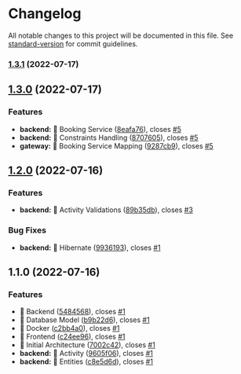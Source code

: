 # Changelog

All notable changes to this project will be documented in this file. See [standard-version](https://github.com/conventional-changelog/standard-version) for commit guidelines.

### [1.3.1](https://github.com/yonathan9669/glofox-test/compare/v1.3.0...v1.3.1) (2022-07-17)

## [1.3.0](https://github.com/yonathan9669/glofox-test/compare/v1.2.0...v1.3.0) (2022-07-17)


### Features

* **backend:** 👻 Booking Service ([8eafa76](https://github.com/yonathan9669/glofox-test/commit/8eafa765713701f7616f2436142f1b51add269db)), closes [#5](https://github.com/yonathan9669/glofox-test/issues/5)
* **backend:** 👻 Constraints Handling ([8707605](https://github.com/yonathan9669/glofox-test/commit/870760565942370d4ceb66c4decdd40da33f4f6e)), closes [#5](https://github.com/yonathan9669/glofox-test/issues/5)
* **gateway:** 👻 Booking Service Mapping ([9287cb9](https://github.com/yonathan9669/glofox-test/commit/9287cb9af10d69d490d431269cd215ef8e37520a)), closes [#5](https://github.com/yonathan9669/glofox-test/issues/5)

## [1.2.0](https://github.com/yonathan9669/glofox-test/compare/v1.1.0...v1.2.0) (2022-07-16)


### Features

* **backend:** 👻 Activity Validations ([89b35db](https://github.com/yonathan9669/glofox-test/commit/89b35db4eb1444e2e2ccd1d4a8d1d6563cbd350b)), closes [#3](https://github.com/yonathan9669/glofox-test/issues/3)


### Bug Fixes

* **backend:** 👻 Hibernate ([9936193](https://github.com/yonathan9669/glofox-test/commit/99361933f2513c5cd9b9c30aa70ea44ee0c9ab85)), closes [#1](https://github.com/yonathan9669/glofox-test/issues/1)

## 1.1.0 (2022-07-16)


### Features

* 👻 Backend ([5484568](https://github.com/yonathan9669/glofox-test/commit/5484568bbab962b9014c4dafd9b2e6cf39aed867)), closes [#1](https://github.com/yonathan9669/glofox-test/issues/1)
* 👻 Database Model ([b9b22d6](https://github.com/yonathan9669/glofox-test/commit/b9b22d6a42f9e3ff95c5ca6459eb9e33764e8189)), closes [#1](https://github.com/yonathan9669/glofox-test/issues/1)
* 👻 Docker ([c2bb4a0](https://github.com/yonathan9669/glofox-test/commit/c2bb4a0d2a34f6d11954407949ff679d0d687af8)), closes [#1](https://github.com/yonathan9669/glofox-test/issues/1)
* 👻 Frontend ([c24ee96](https://github.com/yonathan9669/glofox-test/commit/c24ee96cbf70bc0e352126c7752702a3152e0359)), closes [#1](https://github.com/yonathan9669/glofox-test/issues/1)
* 👻 Initial Architecture ([7002c42](https://github.com/yonathan9669/glofox-test/commit/7002c429c0287e2e61bce38cd420aa1906cbb984)), closes [#1](https://github.com/yonathan9669/glofox-test/issues/1)
* **backend:** 👻 Activity ([9605f06](https://github.com/yonathan9669/glofox-test/commit/9605f06b034ff81569d80d00de4036e3589bdc5e)), closes [#1](https://github.com/yonathan9669/glofox-test/issues/1)
* **backend:** 👻 Entities ([c8e5d6d](https://github.com/yonathan9669/glofox-test/commit/c8e5d6df4f3a45dc6e212c8221961b6b173d61db)), closes [#1](https://github.com/yonathan9669/glofox-test/issues/1)
